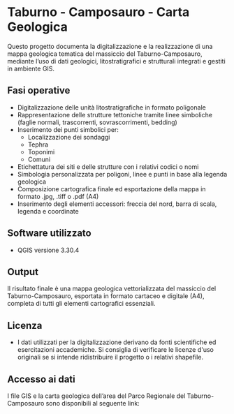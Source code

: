 # Taburno - Camposauro - Carta Geologica

Questo progetto documenta la digitalizzazione e la realizzazione di una mappa geologica tematica del massiccio del Taburno-Camposauro, mediante l’uso di dati geologici, litostratigrafici e strutturali integrati e gestiti in ambiente GIS.

## Fasi operative

- Digitalizzazione delle unità litostratigrafiche in formato poligonale
- Rappresentazione delle strutture tettoniche tramite linee simboliche (faglie normali, trascorrenti, sovrascorrimenti, bedding)
- Inserimento dei punti simbolici per:
  - Localizzazione dei sondaggi
  - Tephra
  - Toponimi
  - Comuni
- Etichettatura dei siti e delle strutture con i relativi codici o nomi
- Simbologia personalizzata per poligoni, linee e punti in base alla legenda geologica
- Composizione cartografica finale ed esportazione della mappa in formato .jpg, .tiff o .pdf (A4)
- Inserimento degli elementi accessori: freccia del nord, barra di scala, legenda e coordinate

## Software utilizzato

- QGIS versione 3.30.4

## Output

Il risultato finale è una mappa geologica vettorializzata del massiccio del Taburno-Camposauro, esportata in formato cartaceo e digitale (A4), completa di tutti gli elementi cartografici essenziali.

## Licenza

- I dati utilizzati per la digitalizzazione derivano da fonti scientifiche ed esercitazioni accademiche. Si consiglia di verificare le licenze d'uso originali se si intende ridistribuire il progetto o i relativi shapefile.

## Accesso ai dati

I file GIS e la carta geologica dell’area del Parco Regionale del Taburno-Camposauro sono disponibili al seguente link:

